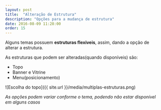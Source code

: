 ```yaml
---
layout: post
title:  "Alteração de Estrutura"
description: "Opções para a mudança de estrutura"
date: 2016-08-09 11:28:00
order: 15
---
```


Alguns temas possuem **estruturas flexiveis**, assim, dando a opção de alterar a estrutura.

As estruturas que podem ser alteradas(quando disponíveis) são:

* Topo
* Banner e Vitrine
* Menu(posicionamento)

![Escolha do topo]({{ site.url }}/media/multiplas-estruturas.png)

_As opções podem variar conforme o tema, podendo não estar disponível em alguns casos_